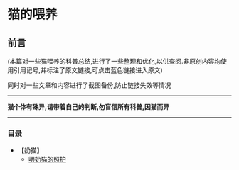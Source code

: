 # 猫的喂养
## 前言
(本篇对一些猫喂养的科普总结,进行了一些整理和优化,以供查阅.非原创内容均使用引用记号,并标注了原文链接,可点击蓝色链接进入原文)

同时对一些文章和内容进行了截图备份,防止链接失效等情况

*************
__猫个体有殊异,请带着自己的判断,勿盲信所有科普,因猫而异__
*************

### 目录
- 【奶猫】
	* [喂奶猫的照护](https://github.com/GinirohikoCha/CatProblems/blob/master/%E7%8C%AB%E7%9A%84%E5%96%82%E5%85%BB/%E5%96%82%E5%A5%B6%E7%8C%AB%E7%9A%84%E7%85%A7%E6%8A%A4.md)
